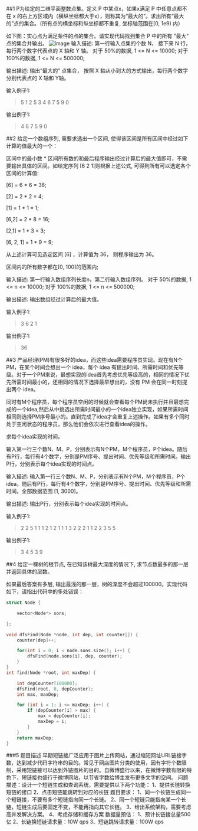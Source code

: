 ##1
P为给定的二维平面整数点集。定义 P 中某点x，如果x满足 P 中任意点都不在 x 的右上方区域内（横纵坐标都大于x），则称其为“最大的”。求出所有“最大的”点的集合。（所有点的横坐标和纵坐标都不重复, 坐标轴范围在[0, 1e9) 内）

如下图：实心点为满足条件的点的集合。请实现代码找到集合 P 中的所有 ”最大“ 点的集合并输出。
![image](https://wx2.sinaimg.cn/mw690/6b71d347ly1g1uj426wyij20e00aygm6.jpg)
输入描述:
第一行输入点集的个数 N， 接下来 N 行，每行两个数字代表点的 X 轴和 Y 轴。
对于 50%的数据,  1 <= N <= 10000;
对于 100%的数据, 1 <= N <= 500000;

输出描述:
输出“最大的” 点集合， 按照 X 轴从小到大的方式输出，每行两个数字分别代表点的 X 轴和 Y轴。

输入例子1:
>5
1 2
5 3
4 6
7 5
9 0

输出例子1:
>4 6
7 5
9 0

##2
给定一个数组序列, 需要求选出一个区间, 使得该区间是所有区间中经过如下计算的值最大的一个：

区间中的最小数 * 区间所有数的和最后程序输出经过计算后的最大值即可，不需要输出具体的区间。如给定序列  [6 2 1]则根据上述公式, 可得到所有可以选定各个区间的计算值:

[6] = 6 * 6 = 36;

[2] = 2 * 2 = 4;

[1] = 1 * 1 = 1;

[6,2] = 2 * 8 = 16;

[2,1] = 1 * 3 = 3;

[6, 2, 1] = 1 * 9 = 9;

从上述计算可见选定区间 [6] ，计算值为 36， 则程序输出为 36。

区间内的所有数字都在[0, 100]的范围内;


输入描述:
第一行输入数组序列长度n，第二行输入数组序列。
对于 50%的数据,  1 <= n <= 10000;
对于 100%的数据, 1 <= n <= 500000;

输出描述:
输出数组经过计算后的最大值。

输入例子1:
>3
6 2 1

输出例子1:
>36

##3
产品经理(PM)有很多好的idea，而这些idea需要程序员实现。现在有N个PM，在某个时间会想出一个 idea，每个 idea 有提出时间、所需时间和优先等级。对于一个PM来说，最想实现的idea首先考虑优先等级高的，相同的情况下优先所需时间最小的，还相同的情况下选择最早想出的，没有 PM 会在同一时刻提出两个 idea。

同时有M个程序员，每个程序员空闲的时候就会查看每个PM尚未执行并且最想完成的一个idea,然后从中挑选出所需时间最小的一个idea独立实现，如果所需时间相同则选择PM序号最小的。直到完成了idea才会重复上述操作。如果有多个同时处于空闲状态的程序员，那么他们会依次进行查看idea的操作。

求每个idea实现的时间。

输入第一行三个数N、M、P，分别表示有N个PM，M个程序员，P个idea。随后有P行，每行有4个数字，分别是PM序号、提出时间、优先等级和所需时间。输出P行，分别表示每个idea实现的时间点。


输入描述:
输入第一行三个数N、M、P，分别表示有N个PM，M个程序员，P个idea。随后有P行，每行有4个数字，分别是PM序号、提出时间、优先等级和所需时间。全部数据范围 [1, 3000]。

输出描述:
输出P行，分别表示每个idea实现的时间点。

输入例子1:
>2 2 5
1 1 1 2
1 2 1 1
1 3 2 2
2 1 1 2
2 3 5 5

输出例子1:
>3
4
5
3
9


##4
给定一棵树的根节点, 在已知该树最大深度的情况下, 求节点数最多的那一层并返回具体的层数。

如果最后答案有多层, 输出最浅的那一层，树的深度不会超过100000。实现代码如下，请指出代码中的多处错误：
```C++
struct Node {

    vector<Node*> sons;

};

void dfsFind(Node *node, int dep, int counter[]) {
    counter[dep]++;

    for(int i = 0; i < node.sons.size(); i++) {
        dfsFind(node.sons[i], dep, counter);
    }
}
int find(Node *root, int maxDep) {

    int depCounter[100000];
    dfsFind(root, 0, depCounter);
    int max, maxDep;

    for (int i = 1; i <= maxDep; i++) {
        if (depCounter[i] > max) {
            max = depCounter[i];
            maxDep = i;
        }
    }
    return maxDep;
}
```

###5
题目描述
早期短链接广泛应用于图片上传网站，通过缩短网址URL链接字数，达到减少代码字符串的目的。常见于网店图片分类的使用，因有字符个数限制，采用短链接可以达到外链图片的目的。自微博盛行以来，在微博字数有限的特色下，短链接也盛行于微博网站，以节省字数给博主发布更多文字的空间。
问题描述：设计一个短链生成和查询系统，需要提供以下两个功能：
    1、提供长链转换短链的接口
    2、点击短链能跳转到对应的长链
题目要求：
    1、同一个长链生成同一个短链接，不要有多个短链指向同一个长链。
    2、同一个短链只能指向某一个长链，短链生成后要固定不变，不能再指向其它长链。
    3、给出系统架构，需要考虑高并发解决方案。
    4、考虑存储和缓存方案
数据量预估：
    1、预计长链接总量500亿
    2、长链换短链请求量：10W qps
    3、短链跳转请求量：100W qps